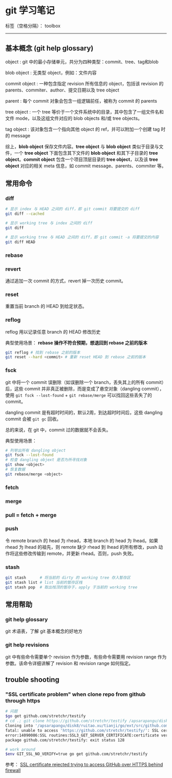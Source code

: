 ﻿# git 学习笔记

标签（空格分隔）： toolbox

---
## 基本概念 (git help glossary)
object
: git 中的最小存储单元，共分为四种类型：commit、tree、tag和blob

blob object
: 无类型 object，例如：文件内容

commit object
: 一种包含指定 revision 所有信息的 object，包括该 revision 的 parents、commiter、author、提交日期以及 tree object

parent
: 每个 commit 对象会包含一组逻辑前任，被称为 commit 的 parents

tree object
: 一个 tree 等价于一个文件系统中的目录，其中包含了一组文件名和文件 mode，以及这组文件对应的 blob objects 和/或 tree objects。

tag object
: 该对象包含一个指向其他 object 的 ref，并可以附加一个创建 tag 时的 message

综上，**blob object** 保存文件内容。**tree object** 与 **blob object** 类似于目录与文件，一个 **tree object** 下面包含其下文件的 **blob object** 和其下子目录的 **tree object**。**commit object** 包含一个项目顶层目录的 **tree object**，以及该 **tree object** 对应的相关 meta 信息，如 commit message、parents、commiter 等。

## 常用命令
### diff
``` bash
# 显示 index 与 HEAD 之间的 diff，即 git commit 将要提交的 diff
git diff --cached 

# 显示 working tree 与 index 之间的 diff
git diff

# 显示 working tree 与 HEAD 之间的 diff，即 git commit -a 将要提交的内容
git diff HEAD
```

### rebase
### revert
通过追加一次 commit 的方式，revert 掉一次历史 commit。

### reset
重置当前 branch 的 HEAD 到给定状态。

### reflog
reflog 用以记录任意 branch 的 HEAD 修改历史

典型使用场景：
**rebase 操作不符合预期，想退回到 rebase 之前的版本**
``` bash
git reflog # 找到 rebase 之前的版本
git reset --hard <commit> # 重新 reset HEAD 到 rebase 之前的版本
```

### fsck
git 中将一个 commit 误删除（如误删除一个 branch，丢失其上的所有 commit）后，这些 commit 并非真正被删除，而是变成了悬空对象（dangling commit），使用 `git fsck --lost-found` + `git rebase/merge` 可以找回这些丢失了的 commit。

dangling commit 是有超时时间的，默认2周，到达超时时间后，这些 dangling commit 会被 `git gc` 回收。

总的来说，在 git 中，commit 过的数据就不会丢失。

典型使用场景：
``` bash
# 列举出所有 dangling object
git fsck --lost-found
# 检查 dangling objext 是否为所寻找对象
git show <object>
# 恢复数据
git rebase/merge <object>
```

### fetch
### merge
### pull = fetch + merge
### push
令 remote branch 的 head 为 rhead，本地 branch 的 head 为 lhead。如果 rhead 为 lhead 的祖先，则 remote 缺少 rhead 到 lhead 的所有修改，push 动作将这些修改传输到 remote，并更新 rhead。否则，push 失败。

### stash
```bash
git stash      # 将当前的 dirty 的 working tree 存入暂存区
git stash list # list 当前的暂存区栈
git stash pop  # 取出栈顶的暂存于，apply 于当前的 working tree
```

## 常用帮助
### git help glossary
git 术语表，了解 git 基本概念的好地方

### git help revisions
git 中有些命令需要单个 revision 作为参数，有些命令需要用 revision range 作为参数。该命令详细讲解了 revision 和 revision range 如何指定。


## trouble shooting
### "SSL certificate problem" when clone repo from github through https
```bash
# 问题
$go get github.com/stretchr/testify
# cd .; git clone https://github.com/stretchr/testify /apsarapangu/disk8/ruitao.xu/tianji/go/ext/src/github.com/stretchr/testify
Cloning into '/apsarapangu/disk8/ruitao.xu/tianji/go/ext/src/github.com/stretchr/testify'...
fatal: unable to access 'https://github.com/stretchr/testify/': SSL certificate problem, verify that the CA cert is OK. Details:
error:14090086:SSL routines:SSL3_GET_SERVER_CERTIFICATE:certificate verify failed
package github.com/stretchr/testify: exit status 128

# work around
$env GIT_SSL_NO_VERIFY=true go get github.com/stretchr/testify  
```

参考：
[SSL certificate rejected trying to access GitHub over HTTPS behind firewall][1]


  [1]: http://stackoverflow.com/questions/3777075/ssl-certificate-rejected-trying-to-access-github-over-https-behind-firewall